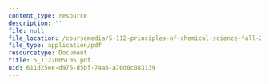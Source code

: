 ```yaml
---
content_type: resource
description: ''
file: null
file_location: /coursemedia/5-112-principles-of-chemical-science-fall-2005/611d25eed976d5bf74a6a70d0c083139_5_1122005L05.pdf
file_type: application/pdf
resourcetype: Document
title: 5_1122005L05.pdf
uid: 611d25ee-d976-d5bf-74a6-a70d0c083139
---
```

